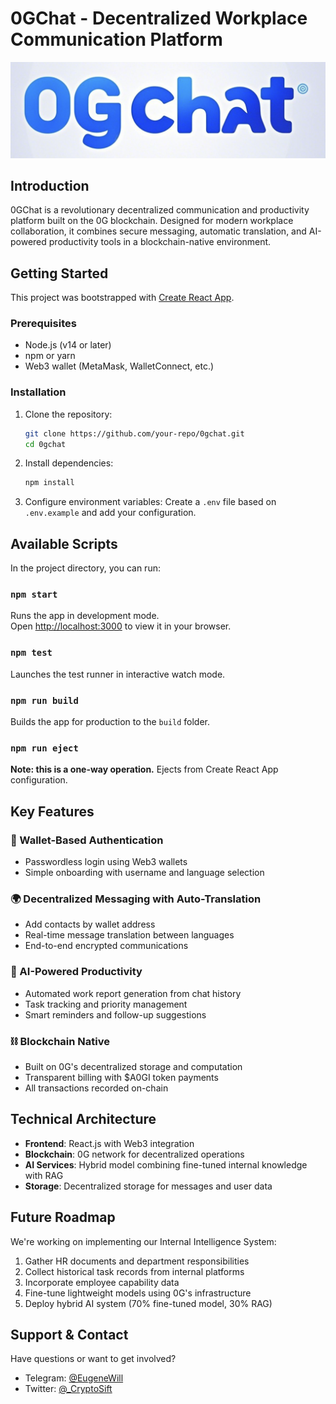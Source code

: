 # 0GChat - Decentralized Workplace Communication Platform

![0GChat Logo](./0gchat-frontend/src/assets/logo.png)

## Introduction

0GChat is a revolutionary decentralized communication and productivity platform built on the 0G blockchain. Designed for modern workplace collaboration, it combines secure messaging, automatic translation, and AI-powered productivity tools in a blockchain-native environment.

## Getting Started

This project was bootstrapped with [Create React App](https://github.com/facebook/create-react-app).

### Prerequisites
- Node.js (v14 or later)
- npm or yarn
- Web3 wallet (MetaMask, WalletConnect, etc.)

### Installation

1. Clone the repository:
   ```bash
   git clone https://github.com/your-repo/0gchat.git
   cd 0gchat
   ```

2. Install dependencies:
   ```bash
   npm install
   ```

3. Configure environment variables:
   Create a `.env` file based on `.env.example` and add your configuration.

## Available Scripts

In the project directory, you can run:

### `npm start`
Runs the app in development mode.\
Open [http://localhost:3000](http://localhost:3000) to view it in your browser.

### `npm test`
Launches the test runner in interactive watch mode.

### `npm run build`
Builds the app for production to the `build` folder.

### `npm run eject`
**Note: this is a one-way operation.** Ejects from Create React App configuration.

## Key Features

### 🚀 Wallet-Based Authentication
- Passwordless login using Web3 wallets
- Simple onboarding with username and language selection

### 🌍 Decentralized Messaging with Auto-Translation
- Add contacts by wallet address
- Real-time message translation between languages
- End-to-end encrypted communications

### 🤖 AI-Powered Productivity
- Automated work report generation from chat history
- Task tracking and priority management
- Smart reminders and follow-up suggestions

### ⛓ Blockchain Native
- Built on 0G's decentralized storage and computation
- Transparent billing with $A0GI token payments
- All transactions recorded on-chain

## Technical Architecture

- **Frontend**: React.js with Web3 integration
- **Blockchain**: 0G network for decentralized operations
- **AI Services**: Hybrid model combining fine-tuned internal knowledge with RAG
- **Storage**: Decentralized storage for messages and user data

## Future Roadmap

We're working on implementing our Internal Intelligence System:
1. Gather HR documents and department responsibilities
2. Collect historical task records from internal platforms
3. Incorporate employee capability data
4. Fine-tune lightweight models using 0G's infrastructure
5. Deploy hybrid AI system (70% fine-tuned model, 30% RAG)


## Support & Contact

Have questions or want to get involved?
- Telegram: [@EugeneWill](https://t.me/EugeneWill)
- Twitter: [@_CryptoSift](https://twitter.com/_CryptoSift)